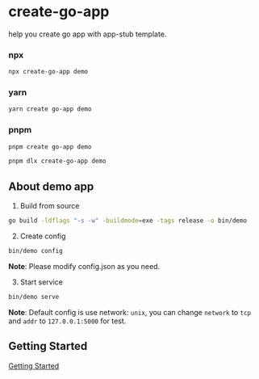 # create-go-app

help you create go app with app-stub template.

### npx

```bash
npx create-go-app demo
```

### yarn

```bash
yarn create go-app demo
```

### pnpm

```bash
pnpm create go-app demo
```

```bash
pnpm dlx create-go-app demo
```

## About demo app

1. Build from source

```bash
go build -ldflags "-s -w" -buildmode=exe -tags release -o bin/demo
```

2. Create config

```bash
bin/demo config
```

**Note**: Please modify config.json as you need.

3. Start service

```bash
bin/demo serve
```

**Note**: Default config is use network: `unix`, you can change `network` to `tcp` and `addr` to `127.0.0.1:5000` for test.

## Getting Started

[Getting Started](https://gostartkit.com/docs/getting-started/)